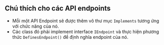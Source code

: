 ## Chú thích cho các API endpoints
- Mỗi một API Endpoint sẽ được thêm vô thư mục <code>Implements</code> tương ứng với chức năng của nó.
- Các class đó phải implement interface <code>IEndpoint</code> và thực hiện phương thức <code>DefinesEndpoint()</code> để định nghĩa endpoint của nó.
